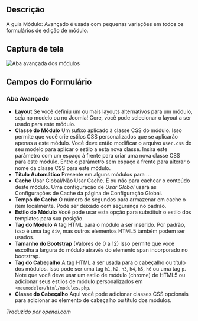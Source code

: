 <!-- Filename: Help6.x:Modules_Advanced_Tab / Display title: Módulos: Guia Avançado -->

## Descrição

A guia Módulo: Avançado é usada com pequenas variações em todos os formulários de edição de módulo.

## Captura de tela

![Aba avançada dos módulos](../../../pt/images/modules/modules-custom-advanced-tab.png)

## Campos do Formulário

### Aba Avançado

- **Layout** Se você definiu um ou mais layouts alternativos para um módulo, seja no modelo ou no Joomla! Core, você pode selecionar o layout a ser usado para este módulo.
- **Classe do Módulo** Um sufixo aplicado à classe CSS do módulo. Isso permite que você crie estilos CSS personalizados que se aplicarão apenas a este módulo. Você deve então modificar o arquivo `user.css` do seu modelo para aplicar o estilo a esta nova classe. Insira este parâmetro com um espaço à frente para criar uma nova classe CSS para este módulo. Entre o parâmetro sem espaço à frente para alterar o nome da classe CSS para este módulo.
- **Título Automático** Presente em alguns módulos para ...
- **Cache** Usar Global/Não Usar Cache. É ou não para cachear o conteúdo deste módulo. Uma configuração de *Usar Global* usará as Configurações de Cache da página de Configuração Global.
- **Tempo de Cache** O número de segundos para armazenar em cache o item localmente. Pode ser deixado com segurança no padrão.
- **Estilo do Módulo** Você pode usar esta opção para substituir o estilo dos templates para sua posição.
- **Tag do Módulo** A tag HTML para o módulo a ser inserido. Por padrão, isso é uma tag `div`, mas outros elementos HTML5 também podem ser usados.
- **Tamanho do Bootstrap** (Valores de 0 a 12) Isso permite que você escolha a largura do módulo através do elemento span incorporado no bootstrap.
- **Tag do Cabeçalho** A tag HTML a ser usada para o cabeçalho ou título dos módulos. Isso pode ser uma tag `h1`, `h2`, `h3`, `h4`, `h5`, `h6` ou uma tag `p`. Note que você deve usar um estilo de módulo (chrome) de HTML5 ou adicionar seus estilos de módulo personalizados em `<meumodelo>/html/modules.php`.
- **Classe do Cabeçalho** Aqui você pode adicionar classes CSS opcionais para adicionar ao elemento de cabeçalho ou título dos módulos.

*Traduzido por openai.com*

